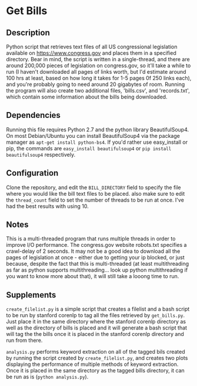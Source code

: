 # Get Bills

## Description
Python script that retrieves text files of all US congressional legislation
available on https://www.congress.gov and places them in a specified directory.
Bear in mind, the script is written in a single-thread, and there are around
200,000 pieces of legislation on congress.gov, so it'll take a while to run (I
haven't downloaded all pages of links worth, but I'd estimate around 100 hrs at
least, based on how long it takes for 1-5 pages 0f 250 links each), and you're
probably going to need around 20 gigabytes of room. Running the program will 
also create two additional files, 'bills.csv', and 'records.txt', which contain 
some information about the bills being downloaded.

## Dependencies
Running this file requires Python 2.7 and the python library BeautifulSoup4. On
most Debian/Ubuntu you can install BeautifulSoup4 via the package manager as
`apt-get install python-bs4`. If you'd rather use easy_install or pip, the
commands are `easy_install beautifulsoup4` or `pip install beautifulsoup4`
respectively.

## Configuration
Clone the repository, and edit the `BILL_DIRECTORY` field to specify the file
where you would like the bill text files to be placed. also make sure to edit
the `thread_count` field to set the number of threads to be run at once. I've
had the best results with using 10.

## Notes
This is a multi-threaded program that runs multiple threads in order to improve
I/O performance. The congress.gov website robots.txt specifies a crawl-delay of
2 seconds. It may not be a good idea to download all the pages of legislation at
once - either due to getting your ip blocked, or just because, despite the fact
that this is multi-threaded (at least multithreading as far as python supports
multithreading... look up python multithreading if you want to know more
about that), it will still take a looong time to run.

## Supplements
`create_filelist.py` is a simple script that creates a filelist and a bash
script to be run by stanford corenlp to tag all the files retrieved by
`get_bills.py`. Just place it in the same directory where the stanford corenlp
directory as well as the directory of bills is placed and it will generate a
bash script that will tag the the bills once it is placed in the stanford
corenlp directory and run from there.

`analysis.py` performs keyword extraction on all of the tagged bils created by
running the script created by `create_filelist.py`, and creates two plots
displaying the performance of multiple methods of keyword extraction. Once it is
placed in the same directory as the tagged bills directory, it can be run as is
(`python analysis.py`).
